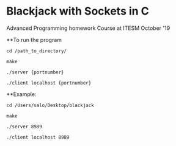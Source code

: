 # Blackjack with Sockets in C

Advanced Programming homework
Course at ITESM 
October '19

**To run the program

`cd /path_to_directory/`

`make`

`./server {portnumber}`

`./client localhost {portnumber}`

**Example:

`cd /Users/salo/Desktop/blackjack`

`make`

`./server 8989`

`./client localhost 8989`

